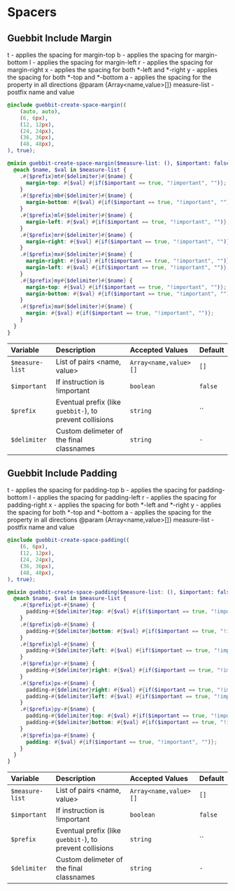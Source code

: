 # Spacers

## Guebbit Include Margin

t - applies the spacing for margin-top
b - applies the spacing for margin-bottom
l - applies the spacing for margin-left
r - applies the spacing for margin-right
x - applies the spacing for both *-left and *-right
y - applies the spacing for both *-top and *-bottom
a - applies the spacing for the property in all directions
@param {Array<name,value>[]} measure-list - postfix name and value

```scss
@include guebbit-create-space-margin((
    (auto, auto),
    (6, 6px),
    (12, 12px),
    (24, 24px),
    (36, 36px),
    (48, 48px),
), true);
```

```scss
@mixin guebbit-create-space-margin($measure-list: (), $important: false, $prefix: "", $delimiter: "-") {
  @each $name, $val in $measure-list {
    .#{$prefix}mt#{$delimiter}#{$name} {
      margin-top: #{$val} #{if($important == true, "!important", "")};
    }
    .#{$prefix}mb#{$delimiter}#{$name} {
      margin-bottom: #{$val} #{if($important == true, "!important", "")};
    }
    .#{$prefix}ml#{$delimiter}#{$name} {
      margin-left: #{$val} #{if($important == true, "!important", "")};
    }
    .#{$prefix}mr#{$delimiter}#{$name} {
      margin-right: #{$val} #{if($important == true, "!important", "")};
    }
    .#{$prefix}mx#{$delimiter}#{$name} {
      margin-right: #{$val} #{if($important == true, "!important", "")};
      margin-left: #{$val} #{if($important == true, "!important", "")};
    }
    .#{$prefix}my#{$delimiter}#{$name} {
      margin-top: #{$val} #{if($important == true, "!important", "")};
      margin-bottom: #{$val} #{if($important == true, "!important", "")};
    }
    .#{$prefix}ma#{$delimiter}#{$name} {
      margin: #{$val} #{if($important == true, "!important", "")};
    }
  }
}
```

| Variable          | Description                                              | Accepted Values       | Default |
|:------------------|:---------------------------------------------------------|:----------------------|:--------|
| `$measure-list`   | List of pairs <name, value>                              | `Array<name,value>[]` | `[]`    |
| `$important`      | If instruction is !important                             | `boolean`             | `false` |
| `$prefix`         | Eventual prefix (like `guebbit-`), to prevent collisions | `string`              | ``      |
| `$delimiter`      | Custom delimeter of the final classnames                 | `string`              | `-`     |


## Guebbit Include Padding

t - applies the spacing for padding-top
b - applies the spacing for padding-bottom
l - applies the spacing for padding-left
r - applies the spacing for padding-right
x - applies the spacing for both *-left and *-right
y - applies the spacing for both *-top and *-bottom
a - applies the spacing for the property in all directions
@param {Array<name,value>[]} measure-list - postfix name and value

```scss
@include guebbit-create-space-padding((
    (6, 6px),
    (12, 12px),
    (24, 24px),
    (36, 36px),
    (48, 48px),
), true);
```

```scss
@mixin guebbit-create-space-padding($measure-list: (), $important: false, $prefix: "", $delimiter: "-") {
  @each $name, $val in $measure-list {
    .#{$prefix}pt-#{$name} {
      padding-#{$delimiter}top: #{$val} #{if($important == true, "!important", "")};
    }
    .#{$prefix}pb-#{$name} {
      padding-#{$delimiter}bottom: #{$val} #{if($important == true, "!important", "")};
    }
    .#{$prefix}pl-#{$name} {
      padding-#{$delimiter}left: #{$val} #{if($important == true, "!important", "")};
    }
    .#{$prefix}pr-#{$name} {
      padding-#{$delimiter}right: #{$val} #{if($important == true, "!important", "")};
    }
    .#{$prefix}px-#{$name} {
      padding-#{$delimiter}right: #{$val} #{if($important == true, "!important", "")};
      padding-#{$delimiter}left: #{$val} #{if($important == true, "!important", "")};
    }
    .#{$prefix}py-#{$name} {
      padding-#{$delimiter}top: #{$val} #{if($important == true, "!important", "")};
      padding-#{$delimiter}bottom: #{$val} #{if($important == true, "!important", "")};
    }
    .#{$prefix}pa-#{$name} {
      padding: #{$val} #{if($important == true, "!important", "")};
    }
  }
}
```

| Variable          | Description                                              | Accepted Values       | Default |
|:------------------|:---------------------------------------------------------|:----------------------|:--------|
| `$measure-list`   | List of pairs <name, value>                              | `Array<name,value>[]` | `[]`    |
| `$important`      | If instruction is !important                             | `boolean`             | `false` |
| `$prefix`         | Eventual prefix (like `guebbit-`), to prevent collisions | `string`              | ``      |
| `$delimiter`      | Custom delimeter of the final classnames                 | `string`              | `-`     |